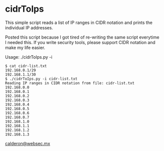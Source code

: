 # cidrToIps
This simple script reads a list of IP ranges in CIDR notation and prints the individual IP addresses.

Posted this script because I got tired of re-writing the same script everytime I needed this. If you write security tools, please support CIDR notation and make my life easier.

Usage: ./cidrToIps.py -i <inputfile>

~~~~
$ cat cidr-list.txt
192.168.0.1/29
192.168.1.1/30
$ ./cidrToIps.py -i cidr-list.txt
Reading IP ranges in CIDR notation from file: cidr-list.txt
192.168.0.0
192.168.0.1
192.168.0.2
192.168.0.3
192.168.0.4
192.168.0.5
192.168.0.6
192.168.0.7
192.168.1.0
192.168.1.1
192.168.1.2
192.168.1.3

~~~~

calderon@websec.mx


